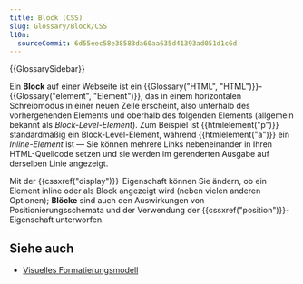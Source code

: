 ```yaml
---
title: Block (CSS)
slug: Glossary/Block/CSS
l10n:
  sourceCommit: 6d55eec58e38583da60aa635d41393ad051d1c6d
---
```


{{GlossarySidebar}}

Ein **Block** auf einer Webseite ist ein {{Glossary("HTML", "HTML")}}-{{Glossary("element", "Element")}}, das in einem horizontalen Schreibmodus in einer neuen Zeile erscheint, also unterhalb des vorhergehenden Elements und oberhalb des folgenden Elements (allgemein bekannt als _Block-Level-Element_). Zum Beispiel ist {{htmlelement("p")}} standardmäßig ein Block-Level-Element, während {{htmlelement("a")}} ein _Inline-Element_ ist — Sie können mehrere Links nebeneinander in Ihren HTML-Quellcode setzen und sie werden im gerenderten Ausgabe auf derselben Linie angezeigt.

Mit der {{cssxref("display")}}-Eigenschaft können Sie ändern, ob ein Element inline oder als Block angezeigt wird (neben vielen anderen Optionen); **Blöcke** sind auch den Auswirkungen von Positionierungsschemata und der Verwendung der {{cssxref("position")}}-Eigenschaft unterworfen.

## Siehe auch

- [Visuelles Formatierungsmodell](/de/docs/Web/CSS/CSS_display/Visual_formatting_model)
